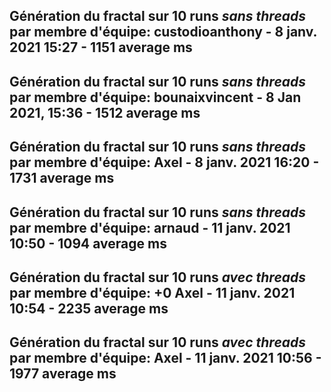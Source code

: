 Génération du fractal sur 10 runs *sans threads* par membre d'équipe: 
custodioanthony - 8 janv. 2021 15:27 - 1151 average ms
-------------------------------------------------------------------------
Génération du fractal sur 10 runs *sans threads* par membre d'équipe: 
bounaixvincent - 8 Jan 2021, 15:36 - 1512 average ms
-------------------------------------------------------------------------
Génération du fractal sur 10 runs *sans threads* par membre d'équipe: 
Axel - 8 janv. 2021 16:20 - 1731 average ms
-------------------------------------------------------------------------
Génération du fractal sur 10 runs *sans threads* par membre d'équipe: 
arnaud - 11 janv. 2021 10:50 - 1094 average ms
-------------------------------------------------------------------------
Génération du fractal sur 10 runs *avec threads* par membre d'équipe:  +0
Axel - 11 janv. 2021 10:54 - 2235 average ms
-------------------------------------------------------------------------
Génération du fractal sur 10 runs *avec threads* par membre d'équipe: 
Axel - 11 janv. 2021 10:56 - 1977 average ms
-------------------------------------------------------------------------
